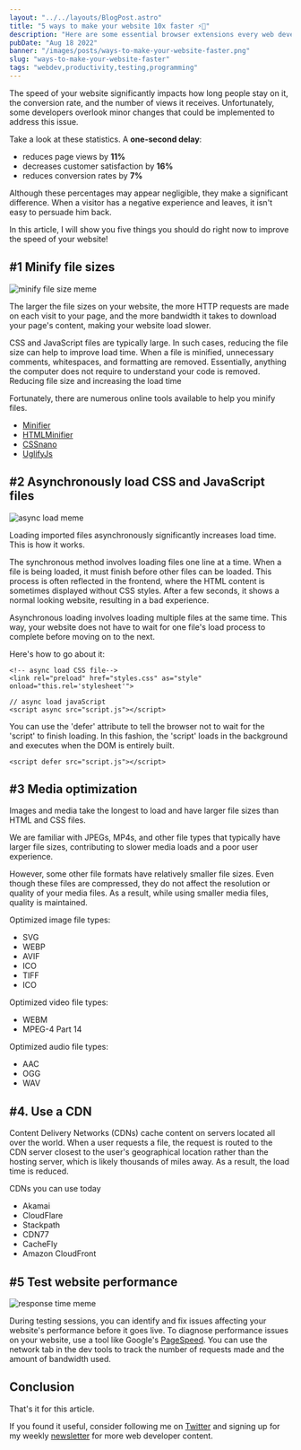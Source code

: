 ```yaml
---
layout: "../../layouts/BlogPost.astro"
title: "5 ways to make your website 10x faster ⚡🚀"
description: "Here are some essential browser extensions every web developer must have."
pubDate: "Aug 18 2022"
banner: "/images/posts/ways-to-make-your-website-faster.png"
slug: "ways-to-make-your-website-faster"
tags: "webdev,productivity,testing,programming"
---
```


The speed of your website significantly impacts how long people stay on it, the conversion rate, and the number of views it receives. Unfortunately, some developers overlook minor changes that could be implemented to address this issue.

Take a look at these statistics. A **one-second delay**:

- reduces page views by **11%**
- decreases customer satisfaction by **16%**
- reduces conversion rates by **7%**

Although these percentages may appear negligible, they make a significant difference. When a visitor has a negative experience and leaves, it isn't easy to persuade him back.

In this article, I will show you five things you should do right now to improve the speed of your website!

## #1 Minify file sizes

![minify file size meme](https://dev-to-uploads.s3.amazonaws.com/uploads/articles/wh50in48m8f9961wnrub.png)

The larger the file sizes on your website, the more HTTP requests are made on each visit to your page, and the more bandwidth it takes to download your page's content, making your website load slower.

CSS and JavaScript files are typically large. In such cases, reducing the file size can help to improve load time. When a file is minified, unnecessary comments, whitespaces, and formatting are removed. Essentially, anything the computer does not require to understand your code is removed. Reducing file size and increasing the load time

Fortunately, there are numerous online tools available to help you minify files.

- [Minifier](https://www.minifier.org/)
- [HTMLMinifier](https://github.com/kangax/html-minifier)
- [CSSnano](https://github.com/ben-eb/cssnano)
- [UglifyJs](https://github.com/mishoo/UglifyJS2)

## #2 Asynchronously load CSS and JavaScript files

![async load meme](https://dev-to-uploads.s3.amazonaws.com/uploads/articles/r0xok85i9neo8bnz3l4r.png)

Loading imported files asynchronously significantly increases load time. This is how it works.

The synchronous method involves loading files one line at a time. When a file is being loaded, it must finish before other files can be loaded. This process is often reflected in the frontend, where the HTML content is sometimes displayed without CSS styles. After a few seconds, it shows a normal looking website, resulting in a bad experience.

Asynchronous loading involves loading multiple files at the same time. This way, your website does not have to wait for one file's load process to complete before moving on to the next.

Here's how to go about it:

```
<!-- async load CSS file-->
<link rel="preload" href="styles.css" as="style" onload="this.rel='stylesheet'">
```

```
// async load javaScript
<script async src="script.js"></script>
```

You can use the 'defer' attribute to tell the browser not to wait for the 'script' to finish loading. In this fashion, the 'script' loads in the background and executes when the DOM is entirely built.

```
<script defer src="script.js"></script>
```

## #3 Media optimization

Images and media take the longest to load and have larger file sizes than HTML and CSS files.

We are familiar with JPEGs, MP4s, and other file types that typically have larger file sizes, contributing to slower media loads and a poor user experience.

However, some other file formats have relatively smaller file sizes. Even though these files are compressed, they do not affect the resolution or quality of your media files. As a result, while using smaller media files, quality is maintained.

Optimized image file types:

- SVG
- WEBP
- AVIF
- ICO
- TIFF
- ICO

Optimized video file types:

- WEBM
- MPEG-4 Part 14

Optimized audio file types:

- AAC
- OGG
- WAV

## #4. Use a CDN

Content Delivery Networks (CDNs) cache content on servers located all over the world. When a user requests a file, the request is routed to the CDN server closest to the user's geographical location rather than the hosting server, which is likely thousands of miles away. As a result, the load time is reduced.

CDNs you can use today

- Akamai
- CloudFlare
- Stackpath
- CDN77
- CacheFly
- Amazon CloudFront

## #5 Test website performance

![response time meme](https://dev-to-uploads.s3.amazonaws.com/uploads/articles/a8auxbx0mklgya8rnm6j.png)

During testing sessions, you can identify and fix issues affecting your website's performance before it goes live. To diagnose performance issues on your website, use a tool like Google's [PageSpeed](https://pagespeed.web.dev/). You can use the network tab in the dev tools to track the number of requests made and the amount of bandwidth used.

## Conclusion

That's it for this article.

If you found it useful, consider following me on [Twitter](https://twitter.com/langford_dev) and signing up for my weekly [newsletter](https://www.getrevue.co/profile/langford_dev) for more web developer content.
